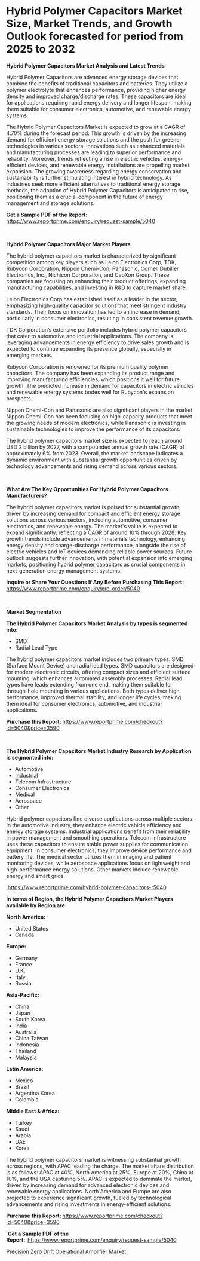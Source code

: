 <p><h1>Hybrid Polymer Capacitors Market Size, Market Trends, and Growth Outlook forecasted for period from 2025 to 2032</h1></p><p><strong>Hybrid Polymer Capacitors Market Analysis and Latest Trends</strong></p>
<p><p>Hybrid Polymer Capacitors are advanced energy storage devices that combine the benefits of traditional capacitors and batteries. They utilize a polymer electrolyte that enhances performance, providing higher energy density and improved charge/discharge rates. These capacitors are ideal for applications requiring rapid energy delivery and longer lifespan, making them suitable for consumer electronics, automotive, and renewable energy systems.</p><p>The Hybrid Polymer Capacitors Market is expected to grow at a CAGR of 4.70% during the forecast period. This growth is driven by the increasing demand for efficient energy storage solutions and the push for greener technologies in various sectors. Innovations such as enhanced materials and manufacturing processes are leading to superior performance and reliability. Moreover, trends reflecting a rise in electric vehicles, energy-efficient devices, and renewable energy installations are propelling market expansion. The growing awareness regarding energy conservation and sustainability is further stimulating interest in hybrid technology. As industries seek more efficient alternatives to traditional energy storage methods, the adoption of Hybrid Polymer Capacitors is anticipated to rise, positioning them as a crucial component in the future of energy management and storage solutions.</p></p>
<p><strong>Get a Sample PDF of the Report:&nbsp;</strong> <a href="https://www.reportprime.com/enquiry/request-sample/5040?utm_campaign=3177&utm_medium=2&utm_source=Github&utm_content=ia&utm_term=19032025&utm_id=hybrid-polymer-capacitors">https://www.reportprime.com/enquiry/request-sample/5040</a></p>
<p>&nbsp;</p>
<p><strong>Hybrid Polymer Capacitors Major Market Players</strong></p>
<p><p>The hybrid polymer capacitors market is characterized by significant competition among key players such as Lelon Electronics Corp, TDK, Rubycon Corporation, Nippon Chemi-Con, Panasonic, Cornell Dubilier Electronics, Inc., Nichicon Corporation, and CapXon Group. These companies are focusing on enhancing their product offerings, expanding manufacturing capabilities, and investing in R&D to capture market share.</p><p>Lelon Electronics Corp has established itself as a leader in the sector, emphasizing high-quality capacitor solutions that meet stringent industry standards. Their focus on innovation has led to an increase in demand, particularly in consumer electronics, resulting in consistent revenue growth.</p><p>TDK Corporation’s extensive portfolio includes hybrid polymer capacitors that cater to automotive and industrial applications. The company is leveraging advancements in energy efficiency to drive sales growth and is expected to continue expanding its presence globally, especially in emerging markets.</p><p>Rubycon Corporation is renowned for its premium quality polymer capacitors. The company has been expanding its product range and improving manufacturing efficiencies, which positions it well for future growth. The predicted increase in demand for capacitors in electric vehicles and renewable energy systems bodes well for Rubycon's expansion prospects.</p><p>Nippon Chemi-Con and Panasonic are also significant players in the market. Nippon Chemi-Con has been focusing on high-capacity products that meet the growing needs of modern electronics, while Panasonic is investing in sustainable technologies to improve the performance of its capacitors.</p><p>The hybrid polymer capacitors market size is expected to reach around USD 2 billion by 2027, with a compounded annual growth rate (CAGR) of approximately 6% from 2023. Overall, the market landscape indicates a dynamic environment with substantial growth opportunities driven by technology advancements and rising demand across various sectors.</p></p>
<p>&nbsp;</p>
<p><strong>What Are The Key Opportunities For Hybrid Polymer Capacitors Manufacturers?</strong></p>
<p><p>The hybrid polymer capacitors market is poised for substantial growth, driven by increasing demand for compact and efficient energy storage solutions across various sectors, including automotive, consumer electronics, and renewable energy. The market's value is expected to expand significantly, reflecting a CAGR of around 10% through 2028. Key growth trends include advancements in materials technology, enhancing energy density and charge-discharge performance, alongside the rise of electric vehicles and IoT devices demanding reliable power sources. Future outlook suggests further innovation, with potential expansion into emerging markets, positioning hybrid polymer capacitors as crucial components in next-generation energy management systems.</p></p>
<p><strong>Inquire or Share Your Questions If Any Before Purchasing This Report:</strong> <a href="https://www.reportprime.com/enquiry/pre-order/5040?utm_campaign=3177&utm_medium=2&utm_source=Github&utm_content=ia&utm_term=19032025&utm_id=hybrid-polymer-capacitors">https://www.reportprime.com/enquiry/pre-order/5040</a></p>
<p>&nbsp;</p>
<p><strong>Market Segmentation</strong></p>
<p><strong>The Hybrid Polymer Capacitors Market Analysis by types is segmented into:</strong></p>
<p><ul><li>SMD</li><li>Radial Lead Type</li></ul></p>
<p><p>The hybrid polymer capacitors market includes two primary types: SMD (Surface Mount Device) and radial lead types. SMD capacitors are designed for modern electronic circuits, offering compact sizes and efficient surface mounting, which enhances automated assembly processes. Radial lead types have leads extending from one end, making them suitable for through-hole mounting in various applications. Both types deliver high performance, improved thermal stability, and longer life cycles, making them ideal for consumer electronics, automotive, and industrial applications.</p></p>
<p><strong>Purchase this Report:&nbsp;</strong><a href="https://www.reportprime.com/checkout?id=5040&price=3590&utm_campaign=3177&utm_medium=2&utm_source=Github&utm_content=ia&utm_term=19032025&utm_id=hybrid-polymer-capacitors">https://www.reportprime.com/checkout?id=5040&price=3590</a></p>
<p>&nbsp;</p>
<p><strong>The Hybrid Polymer Capacitors Market Industry Research by Application is segmented into:</strong></p>
<p><ul><li>Automotive</li><li>Industrial</li><li>Telecom Infrastructure</li><li>Consumer Electronics</li><li>Medical</li><li>Aerospace</li><li>Other</li></ul></p>
<p><p>Hybrid polymer capacitors find diverse applications across multiple sectors. In the automotive industry, they enhance electric vehicle efficiency and energy storage systems. Industrial applications benefit from their reliability in power management and smoothing operations. Telecom infrastructure uses these capacitors to ensure stable power supplies for communication equipment. In consumer electronics, they improve device performance and battery life. The medical sector utilizes them in imaging and patient monitoring devices, while aerospace applications focus on lightweight and high-performance energy solutions. Other markets include renewable energy and smart grids.</p></p>
<p><a href="https://www.reportprime.com/hybrid-polymer-capacitors-r5040?utm_campaign=3177&utm_medium=2&utm_source=Github&utm_content=ia&utm_term=19032025&utm_id=hybrid-polymer-capacitors">&nbsp;https://www.reportprime.com/hybrid-polymer-capacitors-r5040</a></p>
<p><strong>In terms of Region, the Hybrid Polymer Capacitors Market Players available by Region are:</strong></p>
<p>
    <p> <strong> North America: </strong>
        <ul>
            <li>United States</li>
            <li>Canada</li>
        </ul>
        </p> 
    <p> <strong> Europe: </strong>
        <ul>
            <li>Germany</li>
            <li>France</li>
            <li>U.K.</li>
            <li>Italy</li>
            <li>Russia</li>
        </ul>
        </p> 
    <p> <strong> Asia-Pacific: </strong>
        <ul>
            <li>China</li>
            <li>Japan</li>
            <li>South Korea</li>
            <li>India</li>
            <li>Australia</li>
            <li>China Taiwan</li>
            <li>Indonesia</li>
            <li>Thailand</li>
            <li>Malaysia</li>
        </ul>
        </p> 
    <p> <strong> Latin America: </strong>
        <ul>
            <li>Mexico</li>
            <li>Brazil</li>
            <li>Argentina Korea</li>
            <li>Colombia</li>
        </ul>
        </p> 
    <p> <strong> Middle East & Africa: </strong>
        <ul>
            <li>Turkey</li>
            <li>Saudi</li>
            <li>Arabia</li>
            <li>UAE</li>
            <li>Korea</li>
        </ul>
    </p>
    </p>
<p><p>The hybrid polymer capacitors market is witnessing substantial growth across regions, with APAC leading the charge. The market share distribution is as follows: APAC at 40%, North America at 25%, Europe at 20%, China at 10%, and the USA capturing 5%. APAC is expected to dominate the market, driven by increasing demand for advanced electronic devices and renewable energy applications. North America and Europe are also projected to experience significant growth, fueled by technological advancements and rising investments in energy-efficient solutions.</p></p>
<p><strong>Purchase this Report: </strong><a href="https://www.reportprime.com/checkout?id=5040&price=3590&utm_campaign=3177&utm_medium=2&utm_source=Github&utm_content=ia&utm_term=19032025&utm_id=hybrid-polymer-capacitors">https://www.reportprime.com/checkout?id=5040&price=3590</a></p>
<p>&nbsp;<strong>Get a Sample PDF of the Report:&nbsp;&nbsp;</strong><a href="https://www.reportprime.com/enquiry/request-sample/5040?utm_campaign=3177&utm_medium=2&utm_source=Github&utm_content=ia&utm_term=19032025&utm_id=hybrid-polymer-capacitors">https://www.reportprime.com/enquiry/request-sample/5040</a></p>
<p><strong></strong></p>
<p><p><a href="https://github.com/kaloyhboosh/Market-Research-Report-List-1/blob/main/precision-zero-drift-operational-amplifier-market.md?utm_campaign=3177&utm_medium=2&utm_source=Github&utm_content=ia&utm_term=19032025&utm_id=hybrid-polymer-capacitors">Precision Zero Drift Operational Amplifier Market</a></p></p>